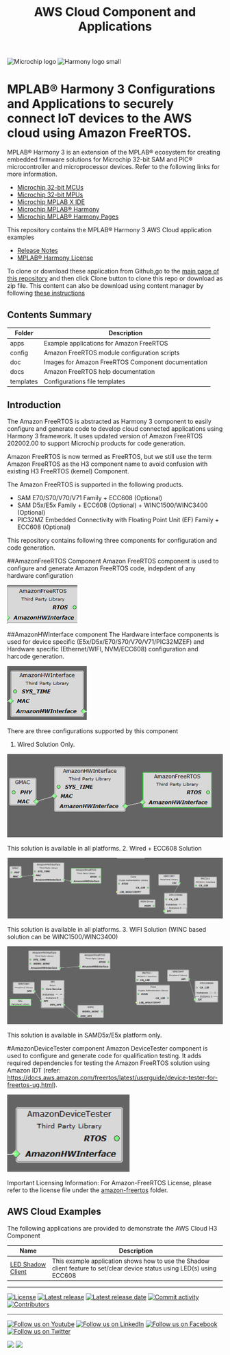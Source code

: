 ﻿---
title: AWS Cloud Component and Applications
has_children: true
has_toc: false
nav_order: 1
---
![Microchip logo](https://raw.githubusercontent.com/wiki/Microchip-MPLAB-Harmony/Microchip-MPLAB-Harmony.github.io/images/microchip_logo.png)
![Harmony logo small](https://raw.githubusercontent.com/wiki/Microchip-MPLAB-Harmony/Microchip-MPLAB-Harmony.github.io/images/microchip_mplab_harmony_logo_small.png)

# MPLAB® Harmony 3 Configurations and Applications to securely connect IoT devices to the AWS cloud using Amazon FreeRTOS.

MPLAB® Harmony 3 is an extension of the MPLAB® ecosystem for creating
embedded firmware solutions for Microchip 32-bit SAM and PIC® microcontroller
and microprocessor devices.  Refer to the following links for more information.

- [Microchip 32-bit MCUs](https://www.microchip.com/design-centers/32-bit)
- [Microchip 32-bit MPUs](https://www.microchip.com/design-centers/32-bit-mpus)
- [Microchip MPLAB X IDE](https://www.microchip.com/mplab/mplab-x-ide)
- [Microchip MPLAB® Harmony](https://www.microchip.com/mplab/mplab-harmony)
- [Microchip MPLAB® Harmony Pages](https://microchip-mplab-harmony.github.io/)

This repository contains the MPLAB® Harmony 3 AWS Cloud application examples

- [Release Notes](release_notes.md)
- [MPLAB® Harmony License](mplab_harmony_license.md)

To clone or download these application from Github,go to the [main page of this repository](https://github.com/Microchip-MPLAB-Harmony/bootloader_apps_uart) and then click Clone button to clone this repo or download as zip file. This content can also be download using content manager by following [these instructions](https://github.com/Microchip-MPLAB-Harmony/contentmanager/wiki)

## Contents Summary

| Folder    | Description                                                |
|-----------|------------------------------------------------------------|
| apps      | Example applications for Amazon FreeRTOS                   |
| config    | Amazon FreeRTOS module configuration scripts               |
| doc       | Images for Amazon FreeRTOS Component documentation           		         |
| docs      | Amazon FreeRTOS help documentation           		         |
| templates | Configurations file templates                              |


## Introduction

The Amazon FreeRTOS is abstracted as Harmony 3 component to easily configure and generate code to develop cloud connected applications using Harmony 3 framework.
It uses updated version of Amazon FreeRTOS 202002.00 to support Microchip products for code generation.

Amazon FreeRTOS is now termed as FreeRTOS, but we still use the term Amazon FreeRTOS as the H3 component name to avoid confusion with 
existing H3 FreeRTOS (kernel) Component.

The Amazon FreeRTOS is supported in the following products.

- SAM E70/S70/V70/V71 Family + ECC608 (Optional)
- SAM D5x/E5x Family + ECC608 (Optional) + WINC1500/WINC3400 (Optional)
- PIC32MZ Embedded Connectivity with Floating Point Unit (EF) Family + ECC608 (Optional)

This repository contains following three components for configuration and code generation.

##AmazonFreeRTOS Component 
Amazon FreeRTOS component is used to configure and generate Amazon FreeRTOS code, indepdent of any hardware configuration 

![Things Screen](doc/images/H3_Component_1.png)

##AmazonHWInterface component 
The Hardware interface components is used for device specific (E5x/D5x/E70/S70/V70/V71/PIC32MZEF) and 
Hardware specific (Ethernet/WIFI, NVM/ECC608) configuration and harcode generation.

![Things Screen](doc/images/H3_Component_2.png)

There are three configurations supported by this component

1. Wired Solution Only.

![Things Screen](doc/images/image0.png)

This solution is available in all platforms.
2. Wired + ECC608 Solution 

![Things Screen](doc/images/image1.png)

This solution is available in all platforms.
3. WIFI Solution (WINC based solution can be WINC1500/WINC3400) 

![Things Screen](doc/images/image2.png)

This solution is available in SAMD5x/E5x platform only.

#AmazonDeviceTester component 
Amazon DeviceTester component is used to configure and generate code for qualification testing. It adds required dependencies for testing the Amazon FreeRTOS solution using Amazon IDT (refer: https://docs.aws.amazon.com/freertos/latest/userguide/device-tester-for-freertos-ug.html). 

![Things Screen](doc/images/H3_Component_3.png) 

Important Licensing Information:
For Amazon-FreeRTOS License, please refer to the license file under the [amazon-freertos](https://github.com/MicrochipTech/amazon-freertos/tree/mchpdev) folder. 



## AWS Cloud Examples

The following applications are provided to demonstrate the AWS Cloud H3 Component

| Name                                                                  | Description                                                        |
| --------                                                              | -----------                                                        |
| [LED Shadow Client](apps/led_shadow_client_ecc/readme.md)             | This example application shows how to use the Shadow client feature to set/clear device status using LED(s) using ECC608 |




____

[![License](https://img.shields.io/badge/license-Harmony%20license-orange.svg)](https://github.com/Microchip-MPLAB-Harmony/aws_cloud/blob/master/mplab_harmony_license.md)
[![Latest release](https://img.shields.io/github/release/Microchip-MPLAB-Harmony/aws_cloud.svg)](https://github.com/Microchip-MPLAB-Harmony/aws_cloud/releases/latest)
[![Latest release date](https://img.shields.io/github/release-date/Microchip-MPLAB-Harmony/aws_cloud.svg)](https://github.com/Microchip-MPLAB-Harmony/aws_cloud/releases/latest)
[![Commit activity](https://img.shields.io/github/commit-activity/y/Microchip-MPLAB-Harmony/aws_cloud.svg)](https://github.com/Microchip-MPLAB-Harmony/aws_cloud/graphs/commit-activity)
[![Contributors](https://img.shields.io/github/contributors-anon/Microchip-MPLAB-Harmony/aws_cloud.svg)]()

____

[![Follow us on Youtube](https://img.shields.io/badge/Youtube-Follow%20us%20on%20Youtube-red.svg)](https://www.youtube.com/user/MicrochipTechnology)
[![Follow us on LinkedIn](https://img.shields.io/badge/LinkedIn-Follow%20us%20on%20LinkedIn-blue.svg)](https://www.linkedin.com/company/microchip-technology)
[![Follow us on Facebook](https://img.shields.io/badge/Facebook-Follow%20us%20on%20Facebook-blue.svg)](https://www.facebook.com/microchiptechnology/)
[![Follow us on Twitter](https://img.shields.io/twitter/follow/MicrochipTech.svg?style=social)](https://twitter.com/MicrochipTech)

[![](https://img.shields.io/github/stars/Microchip-MPLAB-Harmony/aws_cloud.svg?style=social)]()
[![](https://img.shields.io/github/watchers/Microchip-MPLAB-Harmony/aws_cloud.svg?style=social)]()



